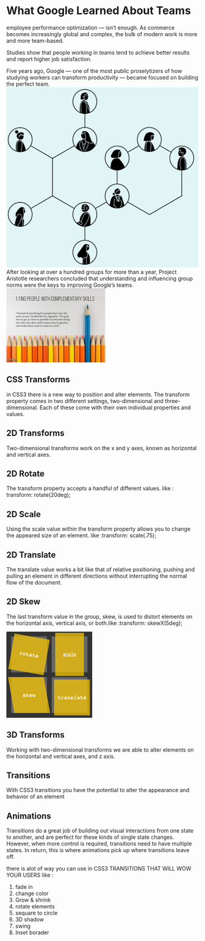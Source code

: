 # What Google Learned About Teams

employee performance optimization — isn’t enough. As commerce becomes increasingly global and complex, the bulk of modern work is more and more team-based.

Studies show that people working in teams tend to achieve better results and report higher job satisfaction.

Five years ago, Google — one of the most public proselytizers of how studying workers can transform productivity — became focused on building the perfect team.
![image.jpg](imagesclass14/image.jpg)
After looking at over a hundred groups for more than a year, Project Aristotle researchers concluded that understanding and influencing group norms were the keys to improving Google’s teams.
![image](imagesclass14/download.jpg)

## CSS Transforms

in CSS3 there is a new way to position and alter elements.
The transform property comes in two different settings, two-dimensional and three-dimensional. Each of these come with their own individual properties and values.

## 2D Transforms

Two-dimensional transforms work on the x and y axes, known as horizontal and vertical axes.

## 2D Rotate

The transform property accepts a handful of different values. like : transform: rotate(20deg);

## 2D Scale

Using the scale value within the transform property allows you to change the appeared size of an element. like :transform: scale(.75);

## 2D Translate

The translate value works a bit like that of relative positioning, pushing and pulling an element in different directions without interrupting the normal flow of the document.

## 2D Skew

The last transform value in the group, skew, is used to distort elements on the horizontal axis, vertical axis, or both.like :transform: skewX(5deg);

![css3](imagesclass14/css3.png)

## 3D Transforms

Working with two-dimensional transforms we are able to alter elements on the horizontal and vertical axes,  and z axis.

## Transitions

With CSS3 transitions you have the potential to alter the appearance and behavior of an element

## Animations

Transitions do a great job of building out visual interactions from one state to another, and are perfect for these kinds of single state changes. However, when more control is required, transitions need to have multiple states. In return, this is where animations pick up where transitions leave off.


there is alot of way you can  use in  CSS3 TRANSITIONS THAT WILL WOW YOUR USERS like :
1. fade in 
2. change color
3. Grow & shrink
4. rotate elements
5. sequare to circle
6. 3D shadow
7. swing
8. Inset borader